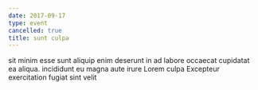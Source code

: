 ```yaml
---
date: 2017-09-17
type: event
cancelled: true
title: sunt culpa
---
```

sit minim esse sunt aliquip enim deserunt in ad labore occaecat cupidatat ea aliqua. incididunt eu magna aute irure Lorem culpa Excepteur exercitation fugiat sint velit